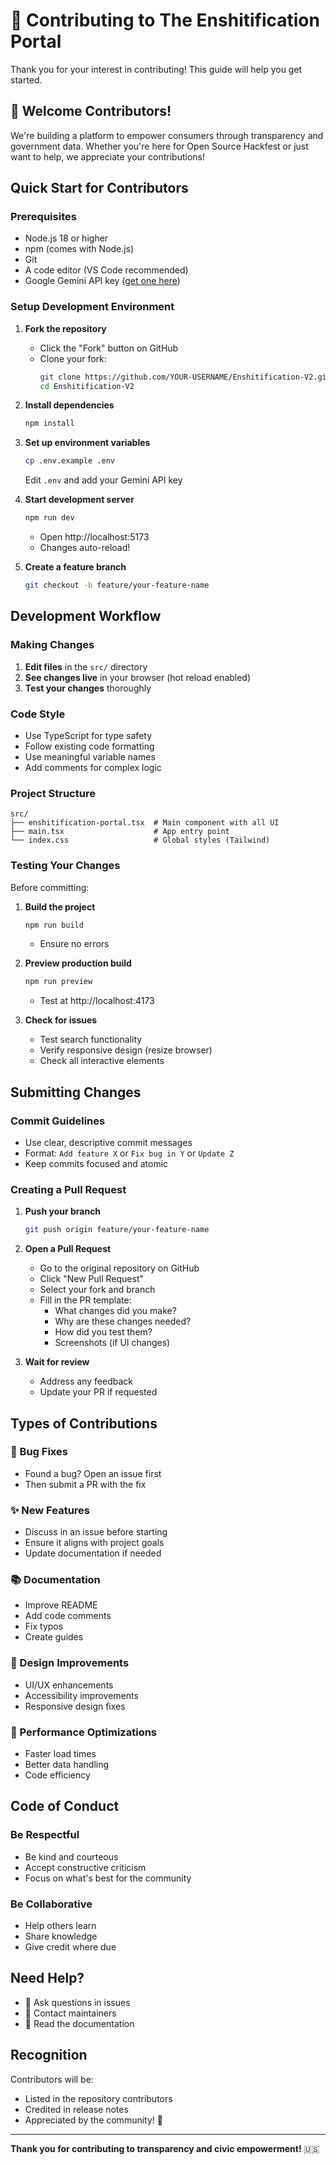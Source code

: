 # 🤝 Contributing to The Enshitification Portal

Thank you for your interest in contributing! This guide will help you get started.

## 🎯 Welcome Contributors!

We're building a platform to empower consumers through transparency and government data. Whether you're here for Open Source Hackfest or just want to help, we appreciate your contributions!

## Quick Start for Contributors

### Prerequisites

- Node.js 18 or higher
- npm (comes with Node.js)
- Git
- A code editor (VS Code recommended)
- Google Gemini API key ([get one here](https://makersuite.google.com/app/apikey))

### Setup Development Environment

1. **Fork the repository**
   - Click the "Fork" button on GitHub
   - Clone your fork:
     ```bash
     git clone https://github.com/YOUR-USERNAME/Enshitification-V2.git
     cd Enshitification-V2
     ```

2. **Install dependencies**
   ```bash
   npm install
   ```

3. **Set up environment variables**
   ```bash
   cp .env.example .env
   ```
   Edit `.env` and add your Gemini API key

4. **Start development server**
   ```bash
   npm run dev
   ```
   - Open http://localhost:5173
   - Changes auto-reload!

4. **Create a feature branch**
   ```bash
   git checkout -b feature/your-feature-name
   ```

## Development Workflow

### Making Changes

1. **Edit files** in the `src/` directory
2. **See changes live** in your browser (hot reload enabled)
3. **Test your changes** thoroughly

### Code Style

- Use TypeScript for type safety
- Follow existing code formatting
- Use meaningful variable names
- Add comments for complex logic

### Project Structure

```
src/
├── enshitification-portal.tsx  # Main component with all UI
├── main.tsx                    # App entry point
└── index.css                   # Global styles (Tailwind)
```

### Testing Your Changes

Before committing:

1. **Build the project**
   ```bash
   npm run build
   ```
   - Ensure no errors

2. **Preview production build**
   ```bash
   npm run preview
   ```
   - Test at http://localhost:4173

3. **Check for issues**
   - Test search functionality
   - Verify responsive design (resize browser)
   - Check all interactive elements

## Submitting Changes

### Commit Guidelines

- Use clear, descriptive commit messages
- Format: `Add feature X` or `Fix bug in Y` or `Update Z`
- Keep commits focused and atomic

### Creating a Pull Request

1. **Push your branch**
   ```bash
   git push origin feature/your-feature-name
   ```

2. **Open a Pull Request**
   - Go to the original repository on GitHub
   - Click "New Pull Request"
   - Select your fork and branch
   - Fill in the PR template:
     - What changes did you make?
     - Why are these changes needed?
     - How did you test them?
     - Screenshots (if UI changes)

3. **Wait for review**
   - Address any feedback
   - Update your PR if requested

## Types of Contributions

### 🐛 Bug Fixes
- Found a bug? Open an issue first
- Then submit a PR with the fix

### ✨ New Features
- Discuss in an issue before starting
- Ensure it aligns with project goals
- Update documentation if needed

### 📚 Documentation
- Improve README
- Add code comments
- Fix typos
- Create guides

### 🎨 Design Improvements
- UI/UX enhancements
- Accessibility improvements
- Responsive design fixes

### 🔧 Performance Optimizations
- Faster load times
- Better data handling
- Code efficiency

## Code of Conduct

### Be Respectful
- Be kind and courteous
- Accept constructive criticism
- Focus on what's best for the community

### Be Collaborative
- Help others learn
- Share knowledge
- Give credit where due

## Need Help?

- 💬 Ask questions in issues
- 📧 Contact maintainers
- 📖 Read the documentation

## Recognition

Contributors will be:
- Listed in the repository contributors
- Credited in release notes
- Appreciated by the community! 🎉

---

**Thank you for contributing to transparency and civic empowerment!** 🇺🇸
